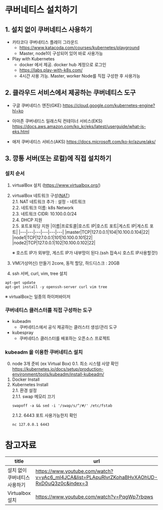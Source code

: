 # 쿠버네티스 설치하기

## 1. 설치 없이 쿠버네티스 사용하기
- 카타코다 쿠버네티스 플레이 그라운드
    - https://www.katacoda.com/courses/kubernetes/playground
    - Master, node1이 구성되어 있어 바로 사용가능
- Play with Kubernetes
    - docker 에서 제공. docker hub 계정으로 로그인
    - https://labs.play-with-k8s.com/
    - 4시간 사용 가능. Master, worker Node를 직접 구성한 후 사용가능

## 2. 클라우드 서비스에서 제공하는 쿠버네티스 도구
- 구글 쿠버네티스 엔진(GKE)
https://cloud.google.com/kubernetes-engine?hl=ko

- 아마존 쿠버네티스 일래스틱 컨테이너 서비스(EKS)
https://docs.aws.amazon.com/ko_kr/eks/latest/userguide/what-is-eks.html

- 애저 쿠버네티스 서비스(AKS)
https://docs.microsoft.com/ko-kr/azure/aks/

## 3. 깡통 서버(또는 로컬)에 직접 설치하기

### 설치 순서
1. virtualBox 설치 (https://www.virtualbox.org/)
2. virtualBox 네트워크 구성([NAT](../네트워크기초/README.md#네트워크-어댑터))  
    2.1. NAT 네트워크 추가 : 설정 - 네트워크  
    2.2. 네트워크 이름: k8s Network  
    2.3. 네트워크 CIDR: 10.100.0.0/24  
    2.4. DHCP 지원  
    2.5. 포트포워딩 지원
    |이름|프로토콜|호스트 IP|호스트 포트|게스트 IP|게스트 포트|
    |---|---|---|---|---|---|
    |master|TCP|127.0.0.1|104|10.100.0.104|22|
    |node1|TCP|127.0.0.1|101|10.100.0.101|22|
    |node2|TCP|127.0.0.1|102|10.100.0.102|22|
    
    ※ 호스트 IP가 외부망, 게스트 IP가 내부망이 된다.(ssh 접속시 호스트 IP사용할것!)
3. VM(가상머신) 만들기
    2core, 동적 할당, 하드디스크 : 20GB
4. ssh 서버, curl, vim, tree 설치
```
apt-get update
apt-get install -y openssh-server curl vim tree
```

※ virtualBox는 일종의 하이퍼바이저

### 쿠버네티스 클러스터를 직접 구성하는 도구
- kubeadm
    - 쿠버네티스에서 공식 제공하는 클러스터 생성/관리 도구
- kubespray
    - 쿠버네티스 클러스터를 배포하는 오픈소스 프로젝트

### kubeadm 을 이용한 쿠버네티스 설치
0. node 3개 준비 (ex Virtual Box)
0.1. 최소 시스템 사양 확인
https://kubernetes.io/docs/setup/production-environment/tools/kubeadm/install-kubeadm/  
1. Docker Install
2. Kubernetes Install   
2.1. 환경 설정  
    2.1.1. swap 메모리 끄기
    ```
    swapoff -a && sed -i '/swap/s/^/#/' /etc/fstab
    ```
    2.1.2. 6443 포트 사용가능한지 확인
    ```
    nc 127.0.0.1 6443
    ```



# 참고자료
|title|url|
|---|---|
|설치 없이 쿠버네티스 사용하기|https://www.youtube.com/watch?v=yAc6_ml4JCA&list=PLApuRlvrZKohaBHvXAOhUD-RxD0uQ3z0c&index=3|
|Virtualbox 설치|https://www.youtube.com/watch?v=PqgWp7rbqws|

